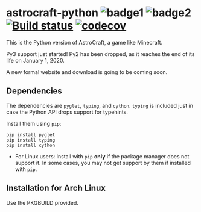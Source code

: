 # astrocraft-python ![badge1](https://img.shields.io/badge/maintainance-not%20much-critical.svg) ![badge2](https://img.shields.io/badge/runnable-yes-success.svg) [![Build status](https://ci.appveyor.com/api/projects/status/413so98eyitcn9jx/branch/master?svg=true)](https://ci.appveyor.com/project/r58Playz/astrocraft-python/branch/master) [![codecov](https://codecov.io/gh/r58Playz/astrocraft-python/branch/master/graph/badge.svg)](https://codecov.io/gh/r58Playz/astrocraft-python)


This is the Python version of AstroCraft, a game like Minecraft.

Py3 support just started! Py2 has been dropped, as it reaches the end of its life on January 1, 2020.

A new formal website and download is going to be coming soon.


## Dependencies

The dependencies are `pyglet`, `typing`, and `cython`. `typing` is included just in case the Python API drops support for typehints.

Install them using `pip`:
```
pip install pyglet
pip install typing
pip install cython
```
* For Linux users: Install with `pip` **only** if the package manager does not support it. In some cases, you may not get support by them if installed with `pip`.

## Installation for Arch Linux

Use the PKGBUILD provided.
